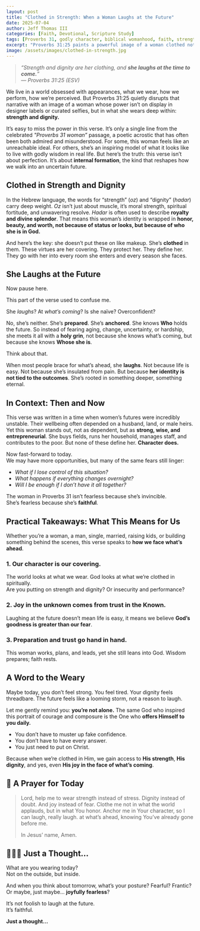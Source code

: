 ```yaml
---
layout: post
title: "Clothed in Strength: When a Woman Laughs at the Future"
date: 2025-07-04
author: Jeff Thomas III
categories: [Faith, Devotional, Scripture Study]
tags: [Proverbs 31, godly character, biblical womanhood, faith, strength, courage, future, trust, exegesis]
excerpt: "Proverbs 31:25 paints a powerful image of a woman clothed not in fashion, but in fortitude. Her fearless laughter at the future isn’t naivety, it’s trust. What if this was how we walked into uncertainty?"
image: /assets/images/clothed-in-strength.jpg
---
```


> _“Strength and dignity are her clothing, and **she laughs at the time to come.**”_  
> — *Proverbs 31:25 (ESV)*

We live in a world obsessed with appearances, what we wear, how we perform, how we’re perceived. But Proverbs 31:25 quietly disrupts that narrative with an image of a woman whose power isn’t on display in designer labels or curated selfies, but in what she wears deep within: **strength and dignity.**

It’s easy to miss the power in this verse. It’s only a single line from the celebrated *"Proverbs 31 woman”* passage, a poetic acrostic that has often been both admired and misunderstood. For some, this woman feels like an unreachable ideal. For others, she’s an inspiring model of what it looks like to live with godly wisdom in real life. But here’s the truth: this verse isn’t about perfection. It’s about **internal formation**, the kind that reshapes how we walk into an uncertain future.

## Clothed in Strength and Dignity

In the Hebrew language, the words for “strength” (*oz*) and “dignity” (*hadar*) carry deep weight. *Oz* isn’t just about muscle, it’s moral strength, spiritual fortitude, and unwavering resolve. *Hadar* is often used to describe **royalty and divine splendor**. That means this woman’s identity is wrapped in **honor, beauty, and worth, not because of status or looks, but because of who she is in God.**

And here’s the key: she doesn’t put these on like makeup. She’s **clothed** in them. These virtues are her covering. They protect her. They define her. They go with her into every room she enters and every season she faces.

## She Laughs at the Future

Now pause here.

This part of the verse used to confuse me.

She *laughs*? At *what’s coming*? Is she naïve? Overconfident?

No, she’s neither. She’s **prepared**. She’s **anchored**. She knows **Who** holds the future. So instead of fearing aging, change, uncertainty, or hardship, she meets it all with a **holy grin**, not because she knows what’s coming, but because she knows **Whose she is**.

Think about that.

When most people brace for what’s ahead, she **laughs**. Not because life is easy. Not because she’s insulated from pain. But because **her identity is not tied to the outcomes**. She’s rooted in something deeper, something eternal.

## In Context: Then and Now

This verse was written in a time when women’s futures were incredibly unstable. Their wellbeing often depended on a husband, land, or male heirs. Yet this woman stands out, not as dependent, but as **strong, wise, and entrepreneurial**. She buys fields, runs her household, manages staff, and contributes to the poor. But none of these define her. **Character does.**

Now fast-forward to today.  
We may have more opportunities, but many of the same fears still linger:

- *What if I lose control of this situation?*  
- *What happens if everything changes overnight?*  
- *Will I be enough if I don’t have it all together?*

The woman in Proverbs 31 isn’t fearless because she’s invincible.  
She’s fearless because she’s **faithful**.

## Practical Takeaways: What This Means for Us

Whether you’re a woman, a man, single, married, raising kids, or building something behind the scenes, this verse speaks to **how we face what’s ahead**.

### 1. **Our character is our covering.**  
The world looks at what we wear. God looks at what we’re clothed in spiritually.  
Are you putting on strength and dignity? Or insecurity and performance?

### 2. **Joy in the unknown comes from trust in the Known.**  
Laughing at the future doesn’t mean life is easy, it means we believe **God’s goodness is greater than our fear**.

### 3. **Preparation and trust go hand in hand.**  
This woman works, plans, and leads, yet she still leans into God. Wisdom prepares; faith rests.

## A Word to the Weary

Maybe today, you don’t feel strong. You feel tired. Your dignity feels threadbare. The future feels like a looming storm, not a reason to laugh.

Let me gently remind you: **you’re not alone.** The same God who inspired this portrait of courage and composure is the One who **offers Himself to you daily.**

- You don’t have to muster up fake confidence.  
- You don’t have to have every answer.  
- You just need to put on Christ.

Because when we’re clothed in Him, we gain access to **His strength**, **His dignity**, and yes, even **His joy in the face of what’s coming**.

## 🛐 A Prayer for Today

> Lord, help me to wear strength instead of stress. Dignity instead of doubt. And joy instead of fear. Clothe me not in what the world applauds, but in what You honor. Anchor me in Your character, so I can laugh, really laugh. at what’s ahead, knowing You’ve already gone before me.  
>  
> In Jesus’ name, Amen.

## 🙋🏽‍♂️ Just a Thought…

What are you wearing today?  
Not on the outside, but inside.

And when you think about tomorrow, what’s your posture? Fearful? Frantic? Or maybe, just maybe... **joyfully fearless**?

It’s not foolish to laugh at the future.  
It’s faithful.

**Just a thought...**
